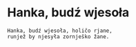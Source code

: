 # Hanka, budź wjesoła

```
Hanka, budź wjesoła, holičo rjane,
runjež by njesyła zornješko žane.
```
